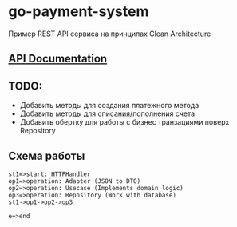 # go-payment-system

Пример REST API сервиса на принципах Clean Architecture

## [API Documentation](https://github.com/yaroslavnayug/go-payment-system/tree/master/docs)

## TODO:
- Добавить методы для создания платежного метода
- Добавить методы для списания/пополнения счета
- Добавить обертку для работы с бизнес транзациями поверх Repository

## Схема работы
```flow
st1=>start: HTTPHandler
op1=>operation: Adapter (JSON to DTO)
op2=>operation: Usecase (Implements domain logic)
op3=>operation: Repository (Work with database)
st1->op1->op2->op3

e=>end
